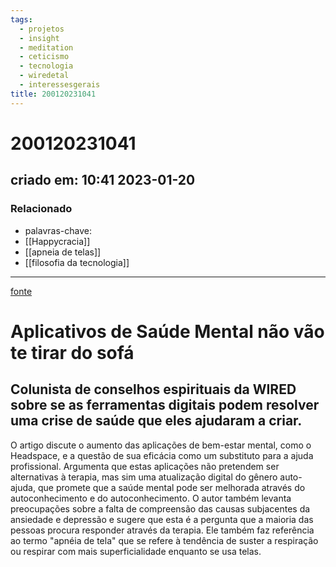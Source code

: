 ```yaml
---
tags:
  - projetos
  - insight
  - meditation
  - ceticismo
  - tecnologia
  - wiredetal
  - interessesgerais
title: 200120231041
---
```


# 200120231041

## criado em: 10:41 2023-01-20

### Relacionado

- palavras-chave: 
- [[Happycracia]]
- [[apneia de telas]]
- [[filosofia da tecnologia]]
---

[fonte](https://www.wired.com/story/are-mental-health-apps-worth-trying/?mc_cid=8afe51b2dc)

# Aplicativos de Saúde Mental não vão te tirar do sofá

## Colunista de conselhos espirituais da WIRED sobre se as ferramentas digitais podem resolver uma crise de saúde que eles ajudaram a criar.

O artigo discute o aumento das aplicações de bem-estar mental, como o Headspace, e a questão de sua eficácia como um substituto para a ajuda profissional. Argumenta que estas aplicações não pretendem ser alternativas à terapia, mas sim uma atualização digital do gênero auto-ajuda, que promete que a saúde mental pode ser melhorada através do autoconhecimento e do autoconhecimento. O autor também levanta preocupações sobre a falta de compreensão das causas subjacentes da ansiedade e depressão e sugere que esta é a pergunta que a maioria das pessoas procura responder através da terapia. Ele também faz referência ao termo "apnéia de tela" que se refere à tendência de suster a respiração ou respirar com mais superficialidade enquanto se usa telas.
